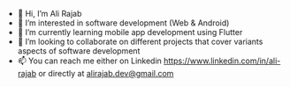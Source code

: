 - 👋 Hi, I’m Ali Rajab
- 👀 I’m interested in software development (Web & Android)
- 🌱 I’m currently learning mobile app development using Flutter
- 💞️ I’m looking to collaborate on different projects that cover variants aspects of software development
- 📫 You can reach me either on Linkedin https://www.linkedin.com/in/ali-rajab or directly at alirajab.dev@gmail.com

<!---
AliRajab12/AliRajab12 is a ✨ special ✨ repository because its `README.md` (this file) appears on your GitHub profile.
You can click the Preview link to take a look at your changes.
--->
